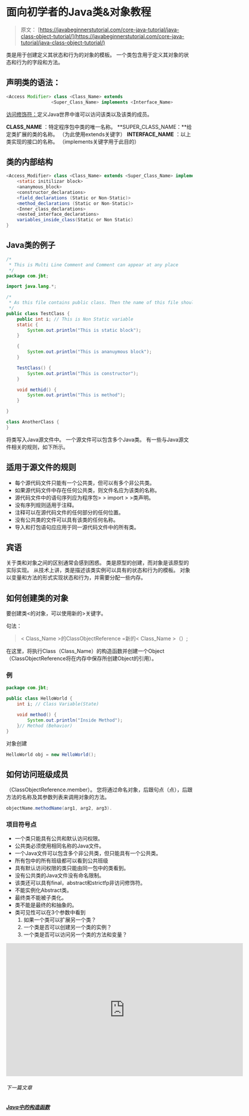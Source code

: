 # 面向初学者的Java类&对象教程

> 原文： [https://javabeginnerstutorial.com/core-java-tutorial/java-class-object-tutorial/](https://javabeginnerstutorial.com/core-java-tutorial/java-class-object-tutorial/)

类是用于创建定义其状态和行为的对象的模板。 一个类包含用于定义其对象的状态和行为的字段和方法。

## 声明类的语法：

```java
<Access Modifier> class <Class_Name> extends
                 <Super_Class_Name> implements <Interface_Name>
```

[访问修饰符：](https://javabeginnerstutorial.com/core-java-tutorial/access-modifier-in-java/ "Access Modifier in Java")定义Java世界中谁可以访问该类以及该类的成员。

**CLASS_NAME** ：特定程序包中类的唯一名称。
**SUPER_CLASS_NAME：**给定类扩展的类的名称。 （为此使用extends关键字）
**INTERFACE_NAME** ：以上类实现的接口的名称。 （implements关键字用于此目的）

## 类的内部结构

```java
<Access_Modifier> class <Class_Name> extends <Super_Class_Name> implements <Interface_Name>{
    <static initilizar block>
    <ananymous_block>
    <constructor_declarations>
    <field_declarations (Static or Non-Static)>
    <method_declarations (Static or Non-Static)>
    <Inner_class_declarations>
    <nested_interface_declarations>
    variables_inside_class(Static or Non Static)
}
```

## Java类的例子

```java
/*
 * This is Multi Line Comment and Comment can appear at any place
 */
package com.jbt;

import java.lang.*;

/*
 * As this file contains public class. Then the name of this file should be TestClass.java
 */
public class TestClass {
	public int i; // This is Non Static variable
	static {
		System.out.println("This is static block");
	}

	{
		System.out.println("This is ananuymous block");
	}

	TestClass() {
		System.out.println("This is constructor");
	}

	void methid() {
		System.out.println("This is method");
	}

}

class AnotherClass {
}
```

将类写入Java源文件中。 一个源文件可以包含多个Java类。 有一些与Java源文件相关的规则，如下所示。

## 适用于源文件的规则

*   每个源代码文件只能有一个公共类，但可以有多个非公共类。
*   如果源代码文件中存在任何公共类，则文件名应为该类的名称。
*   源代码文件中的语句序列应为程序包> > import > >类声明。
*   没有序列规则适用于注释。
*   注释可以在源代码文件的任何部分的任何位置。
*   没有公共类的文件可以具有该类的任何名称。
*   导入和打包语句应应用于同一源代码文件中的所有类。

## 宾语

关于类和对象之间的区别通常会感到困惑。 类是原型的创建，而对象是该原型的实际实现。 从技术上讲，类是描述该类实例可以具有的状态和行为的模板。 对象以变量和方法的形式实现状态和行为，并需要分配一些内存。

## 如何创建类的对象

要创建类<的对象，可以使用新的>关键字。

句法：

> < Class_Name >的ClassObjectReference =新的< Class_Name >（）;

在这里，将执行Class（Class_Name）的构造函数并创建一个Object（ClassObjectReference将在内存中保存所创建Object的引用）。

### 例

```java
package com.jbt;

public class HelloWorld {
	int i; // Class Variable(State)

	void method() {
		System.out.println("Inside Method");
	}// Method (Behavior)
} 
```

对象创建

```java
HelloWorld obj = new HelloWorld();
```

## 如何访问班级成员

（ClassObjectReference.member）。 您将通过命名对象，后跟句点（点），后跟方法的名称及其参数列表来调用对象的方法。

```java
objectName.methodName(arg1, arg2, arg3).
```

### 项目符号点

*   一个类只能具有公共和默认访问权限。
*   公共类必须使用相同名称的Java文件。
*   一个Java文件可以包含多个非公共类，但只能具有一个公共类。
*   所有包中的所有班级都可以看到公共班级
*   具有默认访问权限的类只能由同一包中的类看到。
*   没有公共类的Java文件没有命名限制。
*   该类还可以具有final，abstract和strictfp非访问修饰符。
*   不能实例化Abstract类。
*   最终类不能被子类化。
*   类不能是最终的和抽象的。
*   类可见性可以在3个参数中看到
    1.  如果一个类可以扩展另一个类？
    2.  一个类是否可以创建另一个类的实例？
    3.  一个类是否可以访问另一个类的方法和变量？

<noscript><iframe allow="accelerometer; autoplay; encrypted-media; gyroscope; picture-in-picture" allowfullscreen="" frameborder="0" height="360" src="https://www.youtube.com/embed/VW72ezYj3d4?feature=oembed" title="Java Class &amp; Object Tutorial" width="640"></iframe></noscript>

###### 下一篇文章

##### [Java中的构造函数](https://javabeginnerstutorial.com/core-java-tutorial/constructors-in-java/ "Constructors in Java")